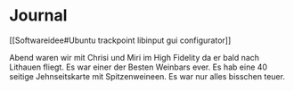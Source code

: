 # Journal

[[Softwareidee#Ubuntu trackpoint libinput gui configurator]]


Abend waren wir mit Chrisi und Miri im High Fidelity da er bald nach Lithauen fliegt. Es war einer der Besten Weinbars ever. Es hab eine 40 seitige Jehnseitskarte mit Spitzenweineen. Es war nur alles bisschen teuer. 


